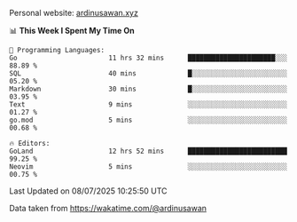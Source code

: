 Personal website: [ardinusawan.xyz](https://ardinusawan.xyz)

<!--START_SECTION:waka-->
📊 **This Week I Spent My Time On** 

```text
💬 Programming Languages: 
Go                       11 hrs 32 mins      ██████████████████████░░░   88.89 % 
SQL                      40 mins             █░░░░░░░░░░░░░░░░░░░░░░░░   05.20 % 
Markdown                 30 mins             █░░░░░░░░░░░░░░░░░░░░░░░░   03.95 % 
Text                     9 mins              ░░░░░░░░░░░░░░░░░░░░░░░░░   01.27 % 
go.mod                   5 mins              ░░░░░░░░░░░░░░░░░░░░░░░░░   00.68 % 

🔥 Editors: 
GoLand                   12 hrs 52 mins      █████████████████████████   99.25 % 
Neovim                   5 mins              ░░░░░░░░░░░░░░░░░░░░░░░░░   00.75 % 
```


 Last Updated on 08/07/2025 10:25:50 UTC
<!--END_SECTION:waka-->
Data taken from https://wakatime.com/@ardinusawan
